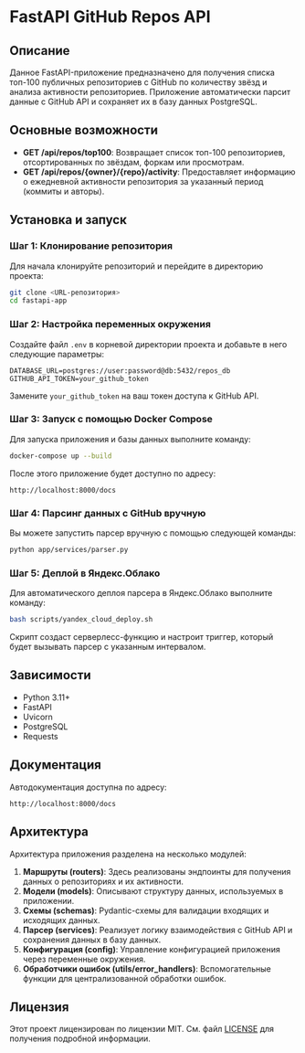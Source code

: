 
# FastAPI GitHub Repos API

## Описание

Данное FastAPI-приложение предназначено для получения списка топ-100 публичных репозиториев с GitHub по количеству звёзд и анализа активности репозиториев. Приложение автоматически парсит данные с GitHub API и сохраняет их в базу данных PostgreSQL.

## Основные возможности

- **GET /api/repos/top100**: Возвращает список топ-100 репозиториев, отсортированных по звёздам, форкам или просмотрам.
- **GET /api/repos/{owner}/{repo}/activity**: Предоставляет информацию о ежедневной активности репозитория за указанный период (коммиты и авторы).

## Установка и запуск

### Шаг 1: Клонирование репозитория

Для начала клонируйте репозиторий и перейдите в директорию проекта:

```bash
git clone <URL-репозитория>
cd fastapi-app
```

### Шаг 2: Настройка переменных окружения

Создайте файл `.env` в корневой директории проекта и добавьте в него следующие параметры:

```env
DATABASE_URL=postgres://user:password@db:5432/repos_db
GITHUB_API_TOKEN=your_github_token
```

Замените `your_github_token` на ваш токен доступа к GitHub API.

### Шаг 3: Запуск с помощью Docker Compose

Для запуска приложения и базы данных выполните команду:

```bash
docker-compose up --build
```

После этого приложение будет доступно по адресу:

```
http://localhost:8000/docs
```

### Шаг 4: Парсинг данных с GitHub вручную

Вы можете запустить парсер вручную с помощью следующей команды:

```bash
python app/services/parser.py
```

### Шаг 5: Деплой в Яндекс.Облако

Для автоматического деплоя парсера в Яндекс.Облако выполните команду:

```bash
bash scripts/yandex_cloud_deploy.sh
```

Скрипт создаст серверлесс-функцию и настроит триггер, который будет вызывать парсер с указанным интервалом.

## Зависимости

- Python 3.11+
- FastAPI
- Uvicorn
- PostgreSQL
- Requests

## Документация

Автодокументация доступна по адресу:

```
http://localhost:8000/docs
```

## Архитектура

Архитектура приложения разделена на несколько модулей:

1. **Маршруты (routers)**: Здесь реализованы эндпоинты для получения данных о репозиториях и их активности.
2. **Модели (models)**: Описывают структуру данных, используемых в приложении.
3. **Схемы (schemas)**: Pydantic-схемы для валидации входящих и исходящих данных.
4. **Парсер (services)**: Реализует логику взаимодействия с GitHub API и сохранения данных в базу данных.
5. **Конфигурация (config)**: Управление конфигурацией приложения через переменные окружения.
6. **Обработчики ошибок (utils/error_handlers)**: Вспомогательные функции для централизованной обработки ошибок.

## Лицензия

Этот проект лицензирован по лицензии MIT. См. файл [LICENSE](LICENSE) для получения подробной информации.
